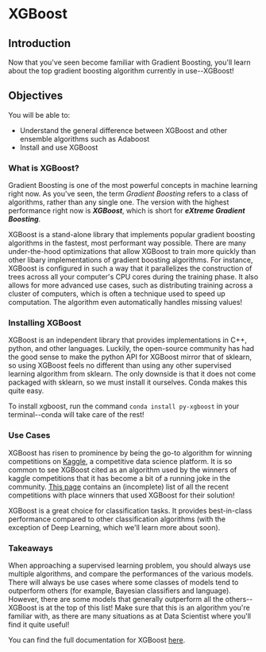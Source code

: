 
# XGBoost

## Introduction

Now that you've seen become familiar with Gradient Boosting, you'll learn about the top gradient boosting algorithm currently in use--XGBoost!

## Objectives

You will be able to:

* Understand the general difference between XGBoost and other ensemble algorithms such as Adaboost
* Install and use XGBoost 

### What is XGBoost?

Gradient Boosting is one of the most powerful concepts in machine learning right now. As you've seen, the term _Gradient Boosting_ refers to a class of algorithms, rather than any single one. The version with the highest performance right now is **_XGBoost_**, which is short for **_eXtreme Gradient Boosting_**. 

XGBoost is a stand-alone library that implements popular gradient boosting algorithms in the fastest, most performant way possible. There are many under-the-hood optimizations that allow XGBoost to train more quickly than other libary implementations of gradient boosting algorithms. For instance, XGBoost is configured in such a way that it parallelizes the construction of trees across all your computer's CPU cores during the training phase. It also allows for more advanced use cases, such as distributing training across a cluster of computers, which is often a technique used to speed up computation. The algorithm even automatically handles missing values!


### Installing XGBoost

XGBoost is an independent library that provides implementations in C++, python, and other languages. Luckily, the open-source community has had the good sense to make the python API for XGBoost mirror that of sklearn, so using XGBoost feels no different than using any other supervised learning algorithm from sklearn. The only downside is that it does not come packaged with sklearn, so we must install it ourselves. Conda makes this quite easy. 

To install xgboost, run the command `conda install py-xgboost` in your terminal--conda will take care of the rest!

### Use Cases

XGBoost has risen to prominence by being the go-to algorithm for winning competitions on [Kaggle](https://www.kaggle.com/), a competitive data science platform. It is so common to see XGBoost cited as an algorithm used by the winners of kaggle competitions that it has become a bit of a running joke in the community. [This page](https://github.com/dmlc/xgboost/tree/master/demo#machine-learning-challenge-winning-solutions) contains an (incomplete) list of all the recent competitions with place winners that used XGBoost for their solution!

XGBoost is a great choice for classification tasks. It provides best-in-class performance compared to other classification algorithms (with the exception of Deep Learning, which we'll learn more about soon).

### Takeaways

When approaching a supervised learning problem, you should always use multiple algorithms, and compare the performances of the various models. There will always be use cases where some classes of models tend to outperform others (for example, Bayesian classifiers and language). However, there are some models that generally outperform all the others--XGBoost is at the top of this list! Make sure that this is an algorithm you're familiar with, as there are many situations as at Data Scientist where you'll find it quite useful!

You can find the full documentation for XGBoost [here](https://xgboost.readthedocs.io/en/latest/). 
